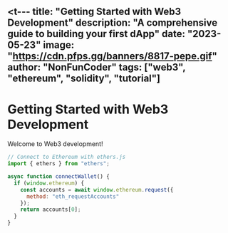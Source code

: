 <t---
title: "Getting Started with Web3 Development"
description: "A comprehensive guide to building your first dApp"
date: "2023-05-23"
image: "https://cdn.pfps.gg/banners/8817-pepe.gif"
author: "NonFunCoder"
tags: ["web3", "ethereum", "solidity", "tutorial"]
---

# Getting Started with Web3 Development

Welcome to Web3 development!

```javascript
// Connect to Ethereum with ethers.js
import { ethers } from "ethers";

async function connectWallet() {
  if (window.ethereum) {
    const accounts = await window.ethereum.request({ 
      method: "eth_requestAccounts" 
    });
    return accounts[0];
  }
}
```
